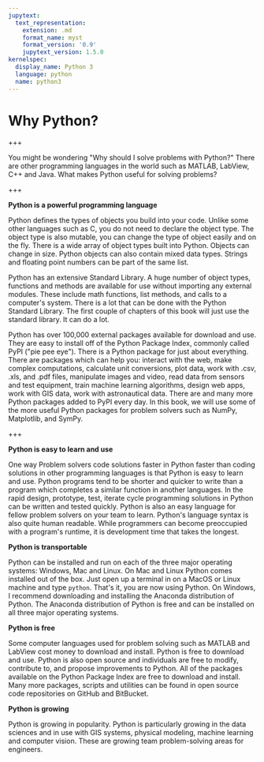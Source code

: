 ```yaml
---
jupytext:
  text_representation:
    extension: .md
    format_name: myst
    format_version: '0.9'
    jupytext_version: 1.5.0
kernelspec:
  display_name: Python 3
  language: python
  name: python3
---
```


# Why Python?

+++

You might be wondering "Why should I solve problems with Python?" There are other programming languages in the world such as MATLAB, LabView, C++ and Java. What makes Python useful for solving problems?

+++

**Python is a powerful programming language**

Python defines the types of objects you build into your code. Unlike some other languages such as C, you do not need to declare the object type. The object type is also mutable, you can change the type of object easily and on the fly. There is a wide array of object types built into Python. Objects can change in size. Python objects can also contain mixed data types. Strings and floating point numbers can be part of the same list.

Python has an extensive Standard Library. A huge number of object types, functions and methods are available for use without importing any external modules. These include math functions, list methods, and calls to a computer's system. There is a lot that can be done with the Python Standard Library. The first couple of chapters of this book will just use the standard library. It can do a lot.

Python has over 100,000 external packages available for download and use. They are easy to install off of the Python Package Index, commonly called PyPI ("pie pee eye"). There is a Python package for just about everything. There are packages which can help you: interact with the web, make complex computations, calculate unit conversions, plot data, work with .csv, .xls, and .pdf files, manipulate images and video, read data from sensors and test equipment, train machine learning algorithms, design web apps, work with GIS data, work with astronautical data. There are and many more Python packages added to PyPI every day. In this book, we will use some of the more useful Python packages for problem solvers such as NumPy, Matplotlib, and SymPy.

+++

**Python is easy to learn and use**

One way Problem solvers code solutions faster in Python faster than coding solutions in other programming languages is that Python is easy to learn and use. Python programs tend to be shorter and quicker to write than a program which completes a similar function in another languages. In the rapid design, prototype, test, iterate cycle programming solutions in Python can be written and tested quickly. Python is also an easy language for fellow problem solvers on your team to learn. Python's language syntax is also quite human readable. While programmers can become preoccupied with a program's runtime, it is development time that takes the longest.

**Python is transportable**

Python can be installed and run on each of the three major operating systems: Windows, Mac and Linux. On Mac and Linux Python comes installed out of the box. Just open up a terminal in on a MacOS or Linux machine and type ```python```. That's it, you are now using Python. On Windows, I recommend downloading and installing the Anaconda distribution of Python. The Anaconda distribution of Python is free and can be installed on all three major operating systems.

**Python is free**

Some computer languages used for problem solving such as MATLAB and LabView cost money to download and install. Python is free to download and use. Python is also open source and individuals are free to modify, contribute to, and propose improvements to Python. All of the packages available on the Python Package Index are free to download and install. Many more packages, scripts and utilities can be found in open source code repositories on GitHub and BitBucket.

**Python is growing**

Python is growing in popularity. Python is particularly growing in the data sciences and in use with GIS systems, physical modeling, machine learning and computer vision. These are growing team problem-solving areas for engineers.

```{code-cell} ipython3

```
